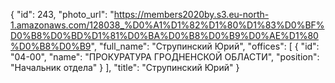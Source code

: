 {
    "id": 243,
    "photo_url": "https://members2020by.s3.eu-north-1.amazonaws.com/128038_%D0%A1%D1%82%D1%80%D1%83%D0%BF%D0%B8%D0%BD%D1%81%D0%BA%D0%B8%D0%B9%D0%AE%D1%80%D0%B8%D0%B9",
    "full_name": "Струпинский Юрий",
    "offices": [
        {
            "id": "04-00",
            "name": "ПРОКУРАТУРА ГРОДНЕНСКОЙ ОБЛАСТИ",
            "position": "Начальник отдела"
        }
    ],
    "title": "Струпинский Юрий"
}